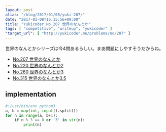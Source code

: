 ```yaml
---
layout: post
alias: "/blog/2017/01/08/yuki-207/"
date: "2017-01-08T16:15:56+09:00"
title: "Yukicoder No.207 世界のなんとか"
tags: [ "competitive", "writeup", "yukicoder" ]
"target_url": [ "http://yukicoder.me/problems/no/207" ]
---
```


世界のなんとかシリーズは今$4$問あるらしい。まあ問題にしやすそうだからね。

-   [No.207 世界のなんとか](http://yukicoder.me/problems/no/207)
-   [No.220 世界のなんとか2](http://yukicoder.me/problems/no/220)
-   [No.260 世界のなんとか3](http://yukicoder.me/problems/no/260)
-   [No.315 世界のなんとか3.5](http://yukicoder.me/problems/no/315)

## implementation

``` python
#!/usr/bin/env python3
a, b = map(int, input().split())
for n in range(a, b+1):
    if n % 3 == 0 or '3' in str(n):
        print(n)
```
